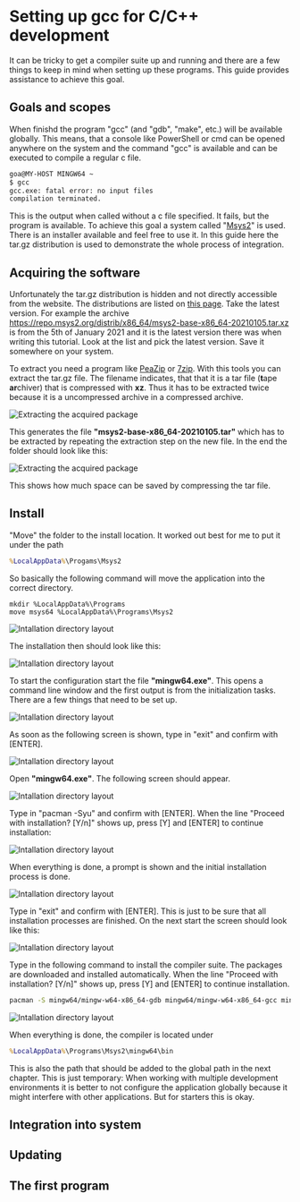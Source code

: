 # Setting up gcc for C/C++ development

It can be tricky to get a compiler suite up and running and there are a few things to keep in mind when setting up these programs. This guide provides assistance to achieve this goal.

## Goals and scopes

When finishd the program "gcc" (and "gdb", "make", etc.) will be available globally. This means, that a console like PowerShell or cmd can be opened anywhere on the system and the command "gcc" is available and can be executed to compile a regular c file.

```bash
goa@MY-HOST MINGW64 ~
$ gcc
gcc.exe: fatal error: no input files
compilation terminated.
```

This is the output when called without a c file specified. It fails, but the program is available. To achieve this goal a system called "[Msys2](https://www.msys2.org)" is used. There is an installer available and feel free to use it. In this guide here the tar.gz distribution is used to demonstrate the whole process of integration.

## Acquiring the software

Unfortunately the tar.gz distribution is hidden and not directly accessible from the website. The distributions are listed on [this page](https://repo.msys2.org/distrib/x86_64). Take the latest version. For example the archive https://repo.msys2.org/distrib/x86_64/msys2-base-x86_64-20210105.tar.xz is from the 5th of January 2021 and it is the latest version there was when writing this tutorial. Look at the list and pick the latest version. Save it somewhere on your system.

To extract you need a program like [PeaZip](https://peazip.github.io) or [7zip](https://www.7-zip.de). With this tools you can extract the tar.gz file. The filename indicates, that that it is a tar file (**t**ape **ar**chiver) that is compressed with **xz**. Thus it has to be extracted twice because it is a uncompressed archive in a compressed archive.

![Extracting the acquired package](acquiring1.png)

This generates the file **"msys2-base-x86_64-20210105.tar"** which has to be extracted by repeating the extraction step on the new file. In the end the folder should look like this:

![Extracting the acquired package](acquiring2.png)

This shows how much space can be saved by compressing the tar file.

## Install

"Move" the folder to the install location. It worked out best for me to put it under the path

```cmd
%LocalAppData%\Progams\Msys2
```
So basically the following command will move the application into the correct directory.

```
mkdir %LocalAppData%\Programs
move msys64 %LocalAppData%\Programs\Msys2
```

![Intallation directory layout](install1.png)

The installation then should look like this:

![Intallation directory layout](install2.png)

To start the configuration start the file **"mingw64.exe"**. This opens a command line window and the first output is from the initialization tasks. There are a few things that need to be set up.

![Intallation directory layout](install3.png)

As soon as the following screen is shown, type in "exit" and confirm with [ENTER].

![Intallation directory layout](install4.png)

Open **"mingw64.exe"**. The following screen should appear.

![Intallation directory layout](install5.png)

Type in "pacman -Syu" and confirm with [ENTER]. When the line "Proceed with installation? [Y/n]" shows up, press [Y] and [ENTER] to continue installation:

![Intallation directory layout](install6.png)

When everything is done, a prompt is shown and the initial installation process is done.

![Intallation directory layout](install7.png)

Type in "exit" and confirm with [ENTER]. This is just to be sure that all installation processes are finished. On the next start the screen should look like this:

![Intallation directory layout](install5.png)

Type in the following command to install the compiler suite. The packages are downloaded and installed automatically. When the line "Proceed with installation? [Y/n]" shows up, press [Y] and [ENTER] to continue installation.

```bash
pacman -S mingw64/mingw-w64-x86_64-gdb mingw64/mingw-w64-x86_64-gcc mingw64/mingw-w64-x86_64-make
```

![Intallation directory layout](install8.png)

When everything is done, the compiler is located under

```cmd
%LocalAppData%\Programs\Msys2\mingw64\bin
```

This is also the path that should be added to the global path in the next chapter. This is just temporary: When working with multiple development environments it is better to not configure the application globally because it might interfere with other applications. But for starters this is okay.

## Integration into system

## Updating

## The first program
